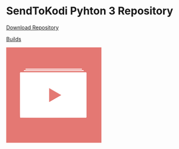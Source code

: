 # SendToKodi Pyhton 3 Repository

[Download Repository](https://github.com/firsttris/repository.sendtokodi.python3/raw/master/repository.sendtokodi.python3/repository.sendtokodi.python3-0.0.1.zip)

[Builds](https://github.com/firsttris/repository.sendtokodi.python3/tree/master/plugin.video.sendtokodi)

![GitHub Logo](https://github.com/firsttris/repository.sendtokodi/raw/master/repository.sendtokodi/icon.png)

